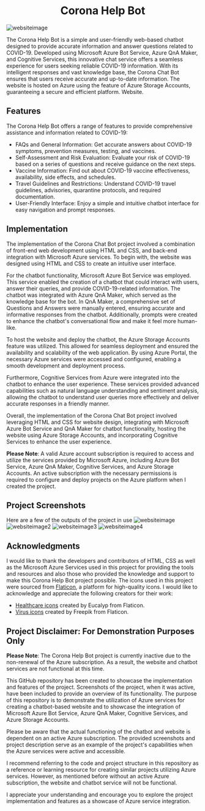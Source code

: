 <h1 align="center" id="title">Corona Help Bot</h1>

![websiteimage](https://user-images.githubusercontent.com/73836674/163588130-bf7eeacb-edc6-455e-832b-49e069cc0bf8.png)

The Corona Help Bot is a simple and user-friendly web-based chatbot designed to provide accurate information and answer questions related to COVID-19. Developed using Microsoft Azure Bot Service, Azure QnA Maker, and Cognitive Services, this innovative chat service offers a seamless experience for users seeking reliable COVID-19 information. With its intelligent responses and vast knowledge base, the Corona Chat Bot ensures that users receive accurate and up-to-date information. The website is hosted on Azure using the feature of Azure Storage Accounts, guaranteeing a secure and efficient platform.
Website.

## Features
The Corona Help Bot offers a range of features to provide comprehensive assistance and information related to COVID-19:

- FAQs and General Information: Get accurate answers about COVID-19 symptoms, prevention measures, testing, and vaccines.
- Self-Assessment and Risk Evaluation: Evaluate your risk of COVID-19 based on a series of questions and receive guidance on the next steps.
- Vaccine Information: Find out about COVID-19 vaccine effectiveness, availability, side effects, and schedules.
- Travel Guidelines and Restrictions: Understand COVID-19 travel guidelines, advisories, quarantine protocols, and required documentation.
- User-Friendly Interface: Enjoy a simple and intuitive chatbot interface for easy navigation and prompt responses.

## Implementation

The implementation of the Corona Chat Bot project involved a combination of front-end web development using HTML and CSS, and back-end integration with Microsoft Azure services. To begin with, the website was designed using HTML and CSS to create an intuitive user interface. 

For the chatbot functionality, Microsoft Azure Bot Service was employed. This service enabled the creation of a chatbot that could interact with users, answer their queries, and provide COVID-19-related information. The chatbot was integrated with Azure QnA Maker, which served as the knowledge base for the bot. In QnA Maker, a comprehensive set of Questions and Answers were manually entered, ensuring accurate and informative responses from the chatbot. Additionally, prompts were created to enhance the chatbot's conversational flow and make it feel more human-like.

To host the website and deploy the chatbot, the Azure Storage Accounts feature was utilized. This allowed for seamless deployment and ensured the availability and scalability of the web application. By using Azure Portal, the necessary Azure services were accessed and configured, enabling a smooth development and deployment process.

Furthermore, Cognitive Services from Azure were integrated into the chatbot to enhance the user experience. These services provided advanced capabilities such as natural language understanding and sentiment analysis, allowing the chatbot to understand user queries more effectively and deliver accurate responses in a friendly manner.

Overall, the implementation of the Corona Chat Bot project involved leveraging HTML and CSS for website design, integrating with Microsoft Azure Bot Service and QnA Maker for chatbot functionality, hosting the website using Azure Storage Accounts, and incorporating Cognitive Services to enhance the user experience.

**Please Note**: A valid Azure account subscription is required to access and utilize the services provided by Microsoft Azure, including Azure Bot Service, Azure QnA Maker, Cognitive Services, and Azure Storage Accounts. An active subscription with the necessary permissions is required to configure and deploy projects on the Azure platform when I created the project.

## Project Screenshots
Here are a few of the outputs of the project in use
![websiteimage](https://user-images.githubusercontent.com/73836674/163588130-bf7eeacb-edc6-455e-832b-49e069cc0bf8.png)
![websiteimage2](https://user-images.githubusercontent.com/73836674/163601612-63933263-7db2-4fcf-a964-d4ba7f1971e3.png)
![websiteimage3](https://user-images.githubusercontent.com/73836674/163601632-b13f3306-4dce-4ab8-a117-a136e301e010.png)
![websiteimage4](https://user-images.githubusercontent.com/73836674/163601640-bd6ee0c9-33dd-439b-a26f-a199a70ac8e9.png)

## Acknowledgments

I would like to thank the developers and contributors of HTML, CSS as well as the Microsoft Azure Services used in this project for providing the tools and resources and also those who provided the knowledge and support to make this Corona Help Bot project possible. The icons used in this project were sourced from [Flaticon](https://www.flaticon.com/), a platform for high-quality icons. I would like to acknowledge and appreciate the following creators for their work:
- [Healthcare icons](https://www.flaticon.com/free-icons/healthcare) created by Eucalyp from Flaticon.
- [Virus icons](https://www.flaticon.com/free-icons/virus) created by Freepik from Flaticon.

## Project Disclaimer: For Demonstration Purposes Only

**Please Note**: The Corona Help Bot project is currently inactive due to the non-renewal of the Azure subscription. As a result, the website and chatbot services are not functional at this time. 

This GitHub repository has been created to showcase the implementation and features of the project. Screenshots of the project, when it was active, have been included to provide an overview of its functionality. The purpose of this repository is to demonstrate the utilization of Azure services for creating a chatbot-based website and to showcase the integration of Microsoft Azure Bot Service, Azure QnA Maker, Cognitive Services, and Azure Storage Accounts.

Please be aware that the actual functioning of the chatbot and website is dependent on an active Azure subscription. The provided screenshots and project description serve as an example of the project's capabilities when the Azure services were active and accessible.

I recommend referring to the code and project structure in this repository as a reference or learning resource for creating similar projects utilizing Azure services. However, as mentioned before without an active Azure subscription, the website and chatbot service will not be functional.

I appreciate your understanding and encourage you to explore the project implementation and features as a showcase of Azure service integration.
